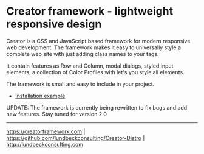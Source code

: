# Creator framework - lightweight responsive design

Creator is a CSS and JavaScript based framework for modern responsive web development.
The framework makes it easy to universally style a complete web site with just adding class names to your tags.

It contain features as Row and Column, modal dialogs, styled input elements, a collection of Color Profiles with let's you style all elements.

The framework is small and easy to include in your project.

* [Installation example](https://github.com/lundbeckconsulting/Creator-Distro/blob/master/README.md)


UPDATE: The framework is currently being rewritten to fix bugs and add new features. Stay tuned for version 2.0

****
https://creatorframework.com | https://github.com/lundbeckconsulting/Creator-Distro | http://lundbeckconsulting.com

